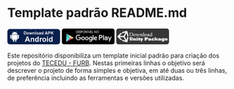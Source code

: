 # Template padrão README.md

<p align="left">
  <a src="https://tecedufurb.github.io/portal/">
    <img width="120" src="https://github.com/tecedufurb/template-readme/blob/master/img/btn/apk-btn.png" alt="Baixar apk">
  </a>
  <a src="https://tecedufurb.github.io/portal/">
    <img width="120" src="https://github.com/tecedufurb/template-readme/blob/master/img/btn/play-store-btn.png" alt="Ir para PlayStore">
  </a>
  <a src="https://tecedufurb.github.io/portal/">
    <img width="120" src="https://github.com/tecedufurb/template-readme/blob/master/img/btn/unity-package-btn.png" alt="Baixar Unity Package">
  </a>
</p>

Este repositório disponibiliza um template inicial padrão para criação dos projetos do [TECEDU - FURB](http://tecedu.inf.furb.br/). Nestas primeiras linhas o objetivo será descrever o projeto de forma simples e objetiva, em até duas ou três linhas, de preferência incluindo as ferramentas e versões utilizadas.
